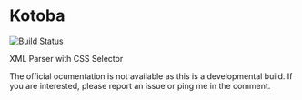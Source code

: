 Kotoba
======

[![Build Status](https://travis-ci.org/shiroyuki/Kotoba.png)](https://travis-ci.org/shiroyuki/Kotoba)

XML Parser with CSS Selector

The official ocumentation is not available as this is a developmental build. If you are interested, please report an issue or ping me in the comment.
